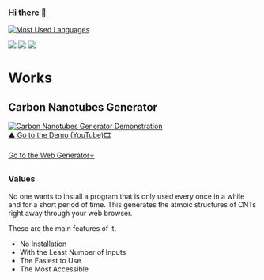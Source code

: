 ### Hi there 👋

[![Most Used Languages](https://github-readme-stats-hggg6lj9f-suecreamm.vercel.app/api/top-langs/?username=suecreamm&exclude_repo=github-readme-stats,suecreamm.github.io&hide=css,html,scss,javascript&layout=compact)](https://github.com/suecreamm/github-readme-stats)

<img src="https://img.shields.io/badge/python-3776AB?style=for-the-badge&logo=python&logoColor=white"> <img src="https://img.shields.io/badge/c++-00599C?style=for-the-badge&logo=c%2B%2B&logoColor=white"> <img src="https://img.shields.io/badge/arduino-00979D?style=for-the-badge&logo=arduino&logoColor=white">

# Works
## Carbon Nanotubes Generator 

[![Carbon Nanotubes Generator Demonstration](https://github.com/suecreamm/cnt_generator/raw/main/readmeImg.png)](https://youtube.com/watch?v=0635k6-32jk&feature=shares)
<br><a href="https://github.com/suecreamm/cnt_generator/blob/main/readmeImg.png">  ▲ Go to the Demo (YouTube)🎞 </a>
<br><br>
<a href="https://suecreamm.github.io/cnt_generator/" target="_blank" rel="noopener noreferrer">Go to the Web Generator⭐</a><br>

### Values
No one wants to install a program that is only used every once in a while and for a short period of time. This generates the atmoic structures of CNTs right away through your web browser.

These are the main features of it.
- No Installation
- With the Least Number of Inputs
- The Easiest to Use
- The Most Accessible




<!--
**sue-creator/sue-creator** is a ✨ _special_ ✨ repository because its `README.md` (this file) appears on your GitHub profile.

Here are some ideas to get you started:

- 🔭 I’m currently working on ...
- 🌱 I’m currently learning ...
- 👯 I’m looking to collaborate on ...
- 🤔 I’m looking for help with ...
- 💬 Ask me about ...
- 📫 How to reach me: ...
- 😄 Pronouns: ...
- ⚡ Fun fact: ...
-->
